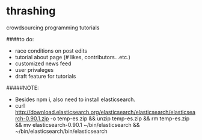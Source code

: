 # thrashing
crowdsourcing programming tutorials

<!-- http://stackoverflow.com/questions/12609701/has-anyone-found-a-way-to-handle-code-in-wysihtml5-pleasantly -->
####to do:
* race conditions on post edits
* tutorial about page (# likes, contributors...etc.)
* customized news feed
* user privaleges
* draft feature for tutorials

#####NOTE:
* Besides npm i, also need to install elasticsearch.
* curl http://download.elasticsearch.org/elasticsearch/elasticsearch/elasticsearch-0.90.1.zip -o temp-es.zip && unzip temp-es.zip && rm temp-es.zip && mv elasticsearch-0.90.1 ~/bin/elasticsearch && ~/bin/elasticsearch/bin/elasticsearch
